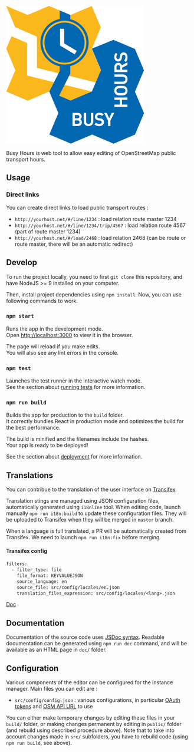 ![logo Busy Hours](https://raw.githubusercontent.com/Jungle-Bus/resources/master/logo/Logo_Jungle_Bus-Busy_Hours.png)


Busy Hours is web tool to allow easy editing of OpenStreetMap public transport hours.


## Usage

### Direct links

You can create direct links to load public transport routes :

* `http://yourhost.net/#/line/1234` : load relation route master 1234
* `http://yourhost.net/#/line/1234/trip/4567` : load relation route 4567 (part of route master 1234)
* `http://yourhost.net/#/load/2468` : load relation 2468 (can be route or route master, there will be an automatic redirect)


## Develop

To run the project locally, you need to first `git clone` this repository, and have NodeJS >= 9 installed on your computer.

Then, install project dependencies using `npm install`. Now, you can use following commands to work.

### `npm start`

Runs the app in the development mode.<br>
Open [http://localhost:3000](http://localhost:3000) to view it in the browser.

The page will reload if you make edits.<br>
You will also see any lint errors in the console.

### `npm test`

Launches the test runner in the interactive watch mode.<br>
See the section about [running tests](https://facebook.github.io/create-react-app/docs/running-tests) for more information.

### `npm run build`

Builds the app for production to the `build` folder.<br>
It correctly bundles React in production mode and optimizes the build for the best performance.

The build is minified and the filenames include the hashes.<br>
Your app is ready to be deployed!

See the section about [deployment](https://facebook.github.io/create-react-app/docs/deployment) for more information.


## Translations

You can contribue to the translation of the user interface on [Transifex](https://www.transifex.com/jungle-bus/busy-hours/dashboard/).

Translation stings  are managed using JSON configuration files, automatically generated using `i18nline` tool. When editing code, launch manually `npm run i18n:build` to update these configuration files. They will be uploaded to Transifex when they will be merged in `master` branch.

When a language is full translated, a PR will be automatically created from Transifex. We need to launch `npm run i18n:fix` before merging.

#### Transifex config
```
filters:
  - filter_type: file
    file_format: KEYVALUEJSON
    source_language: en
    source_file: src/config/locales/en.json
    translation_files_expression: src/config/locales/<lang>.json
```
[Doc](https://docs.transifex.com/transifex-github-integrations/github-tx-ui)

## Documentation

Documentation of the source code uses [JSDoc syntax](http://usejsdoc.org/). Readable documentation can be generated using `npm run doc` command, and will be available as an HTML page in `doc/` folder.


## Configuration

Various components of the editor can be configured for the instance manager. Main files you can edit are :

* `src/config/config.json` : various configurations, in particular [OAuth tokens](https://wiki.openstreetmap.org/wiki/Oauth) and [OSM API URL](https://wiki.openstreetmap.org/wiki/API_v0.6#URL_.2B_authentication) to use

You can either make temporary changes by editing these files in your `build/` folder, or making changes permanent by editing in `public/` folder (and rebuild using described procedure above). Note that to take into account changes made in `src/` subfolders, you have to rebuild code (using `npm run build`, see above).
